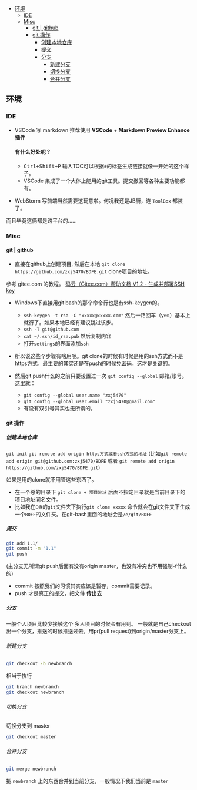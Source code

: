 
<!-- @import "[TOC]" {cmd="toc" depthFrom=1 depthTo=6 orderedList=false} -->

<!-- code_chunk_output -->

* [环境](#环境)
	* [IDE](#ide)
	* [Misc](#misc)
		* [git | github](#git-github)
		* [git 操作](#git-操作)
			* [创建本地仓库](#创建本地仓库)
			* [提交](#提交)
			* [分支](#分支)
				* [新建分支](#新建分支)
				* [切换分支](#切换分支)
				* [合并分支](#合并分支)

<!-- /code_chunk_output -->

## 环境
### IDE
- VSCode 
    写 markdown 推荐使用 **VSCode** + **Markdown Preview Enhance 插件**

    #### 有什么好处呢？
    - <kbd><kbd>Ctrl</kbd>+<kbd>Shift</kbd>+</kbd><kbd>P</kbd>
输入TOC可以根据`#`的标签生成链接就像一开始的这个样子。
    - VSCode 集成了一个大体上能用的git工具。提交撤回等各种主要功能都有。

- WebStorm
    写前端当然需要这玩意啦。何况我还是JB厨，连 `ToolBox` 都装了。

而且毕竟这俩都是跨平台的……

### Misc
#### git | github
- 直接在github上创建项目, 然后在本地
`git clone https://github.com/zxj5470/BDFE.git` clone项目的地址。

参考 gitee.com 的教程。
[码云（Gitee.com）帮助文档 V1.2 - 生成并部署SSH key](http://git.mydoc.io/?t=154712)
- Windows下直接用git bash的那个命令行也是有ssh-keygen的。
    - `ssh-keygen -t rsa -C "xxxxx@xxxxx.com"`
        然后一路回车（yes）基本上就行了。如果本地已经有建议跳过该步。
    - `ssh -T git@github.com`
    - `cat ~/.ssh/id_rsa.pub`
        然后复制内容
    - 打开`settings`的界面添加`ssh`

- 所以说这些个步骤有啥用呢。git clone的时候有时候是用的ssh方式而不是https方式。最主要的其实还是在push的时候免密码，这才是关键的。
- 然后git push什么的之前只要设置过一次
    `git config --global` 邮箱/账号。这里就：
    - `git config --global user.name "zxj5470"`
    - `git config --global user.email "zxj5470@gmail.com"`
    - 有没有双引号其实也无所谓的。

#### git 操作
##### 创建本地仓库
`git init`
`git remote add origin https方式或者ssh方式的地址`
(比如`git remote add origin git@github.com:zxj5470/BDFE`
或者 `git remote add origin https://github.com/zxj5470/BDFE.git`)

如果是用的clone就不用管这些东西了。
- 在一个总的目录下 `git clone + 项目地址` 后面不指定目录就是当前目录下的 项目地址同名文件。
- 比如我在`E盘`的`git`文件夹下执行`git clone xxxxx` 命令就会在git文件夹下生成一个`BDFE`的文件夹。在git-bash里面的地址会是`/e/git/BDFE`

##### 提交
```bash
git add 1.1/
git commit -m "1.1"
git push
```
(主分支无所谓git push后面有没有origin master，也没有冲突也不用强制-f什么的)

- commit 按照我们的习惯其实应该是暂存，commit需要记录。
- push 才是真正的提交，把文件 **传出去**

##### 分支
一般个人项目比较少接触这个
多人项目的时候会有用到。
一般就是自己checkout出一个分支，推送的时候推送过去。用pr(pull request)到origin/master分支上。

###### 新建分支
```bash
git checkout -b newbranch
```
相当于执行
```bash
git branch newbranch
git checkout newbranch
```
###### 切换分支

切换分支到 master
```bash
git checkout master
```

###### 合并分支
```bash
git merge newbranch
```
把 `newbranch` 上的东西合并到当前分支，一般情况下我们当前是 `master`

